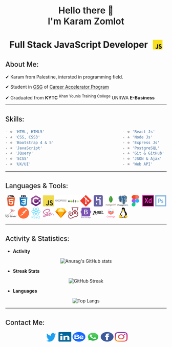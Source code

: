 <h1 align="center" style="font-weight: 600"> 
    Hello there 👋
    <br />
    I'm Karam Zomlot
</h1>

<h1 align="center" style="display: flex; justify-content: center; align-items: center;">
    Full Stack JavaScript Developer
    <img src="./images/js.png" width="30" style="margin-left: 1rem;" />
</h1>

<div>
    <h2 style="font-weight: 500; margin-top: 2rem">About Me:</h2>
    <p>✔ Karam from Palestine, intersted in programming field.</p>
    <p>✔ Student in <a href="https://gazaskygeeks.com/" target="_blank">GSG</a> of <a href="https://gazaskygeeks.com/coders-career-accelerator-course/" target="_blank">Career Accelerator Program</a> </p>
    <p>✔ Graduated from <strong>KYTC</strong> <sup>Khan Younis Training College</sup> UNRWA <strong>E-Business</strong> </p>
</div>

---

<h2 style="font-weight: 500; margin-top: 2rem">Skills:</h2>

```js
- ⭐ 'HTML, HTML5'                                  - ⭐ 'React Js'
- ⭐ 'CSS, CSS3'                                    - ⭐ 'Node Js'
- ⭐ 'Bootstrap 4 & 5'                              - ⭐ 'Express Js'
- ⭐ 'JavaScript'                                   - ⭐ 'PostgreSQL'
- ⭐ 'JQuery'                                       - ⭐ 'Git & GitHub'
- ⭐ 'SCSS'                                         - ⭐ 'JSON & Ajax'
- ⭐ 'UX/UI'                                        - ⭐ 'Web API'

```

---

<h2 style="font-weight: 500; margin-top: 2rem">Languages & Tools:</h2>

<p>
    <img src="./images/html.svg" height="35px" />
<img src="./images/css.svg" height="35px" />
<img src="./images/csharp.svg" height="35px" />
<img src="./images/javascript.svg" height="35px" />
<img src="./images/express.svg" height="35px" />
<img src="./images/nodejs.svg" height="35px" />
<img src="./images/git.svg" height="35px" />
<img src="./images/heroku.svg" height="35px" />
<img src="./images/mongodb.svg" height="35px" />
<img src="./images/postgresql.svg" height="35px" />
<img src="./images/figma.svg" height="35px" />
<img src="./images/xd.svg" height="35px" />
<img src="./images/photoshop.svg" height="35px" />
<img src="./images/mssql.svg" height="35px" />
<img src="./images/postman.svg" height="35px" />
<img src="./images/reactjs.svg" height="35px" />
<img src="./images/sass.svg" height="35px" />
<img src="./images/sketchup.svg" height="35px" />
<img src="./images/jest.svg" height="35px" />
<img src="./images/bootstrap.svg" height="35px" />
<img src="./images/babel.svg" height="35px" />
<img src="./images/chartsjs.svg" height="35px" />
<img src="./images/linux.svg" height="35px" />
</p>

---

<h2 style="font-weight: 500; margin-top: 2rem">Activity & Statistics:</h2>

<div align="center">
<ul align="left">
<li><b>Activity</b></li>
</ul>

![Anurag's GitHub stats](https://github-readme-stats.vercel.app/api?username=karam-zomlut&show_icons=true&theme=react)

<ul align="left">
<li><b>Streak Stats</b></li>
</ul>

![GitHub Streak](https://github-readme-streak-stats.herokuapp.com/?user=karam-zomlut&theme=react)
    
<ul align="left">
<li><b>Languages</b></li>
</ul>

![Top Langs](https://github-readme-stats.vercel.app/api/top-langs/?username=karam-zomlut&layout=compact&theme=react)


</div>

---

<h2 style="font-weight: 500; margin-top: 2rem">Contact Me:</h2>

<p align="center">
<a href="https://twitter.com/dev_karamz" target="blank"><img align="center" src="./images/twitter.svg" alt="dev_karamz" height="30" width="40" /></a>
<a href="https://linkedin.com/in/dev-karamz" target="blank"><img align="center" src="./images/linkedin.svg" alt="dev-karamz" height="30" width="40" /></a>
<a href="https://www.behance.net/karamzomlut1" target="blank"><img align="center" src="./images/behance.svg" alt="karamzomlut1" height="30" width="40" /></a>
<a href="https://wa.me/message/QZD4IZ74F6XXJ1" target="blank"><img align="center" src="./images/whatsapp.svg" alt="karamzomlut1" height="30" width="40" /></a>
<!-- <a href="https://tel:+972567882268" target="blank"><img align="center" src="./images/phone.svg" alt="karamzomlut1" height="30" width="40" /></a> -->
<a href="https://fb.com/karam.zomlut" target="blank"><img align="center" src="./images/facebook.svg" alt="karam.zomlut" height="30" width="40" /></a>
<a href="https://instagram.com/dev.karamz" target="blank"><img align="center" src="./images/instagram.svg" alt="dev.karamz" height="30" width="40" /></a>
</p>
